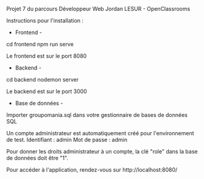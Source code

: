 Projet 7 du parcours Développeur Web
Jordan LESUR - OpenClassrooms

Instructions pour l'installation :

- Frontend -

cd frontend
npm run serve

Le frontend est sur le port 8080

- Backend -

cd backend
nodemon server

Le backend est sur le port 3000

- Base de données -

Importer groupomania.sql dans votre gestionnaire de bases de données SQL

Un compte administrateur est automatiquement créé pour l'environnement de test.
Identifiant : admin
Mot de passe : admin

Pour donner les droits administrateur à un compte, la clé "role" dans la base de données doit être "1".


Pour accéder à l'application, rendez-vous sur http://localhost:8080/